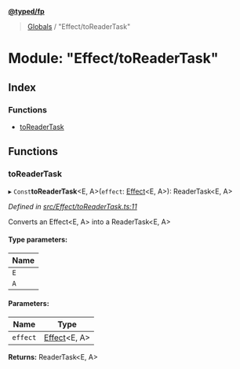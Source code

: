 **[@typed/fp](../README.md)**

> [Globals](../globals.md) / "Effect/toReaderTask"

# Module: "Effect/toReaderTask"

## Index

### Functions

* [toReaderTask](_effect_toreadertask_.md#toreadertask)

## Functions

### toReaderTask

▸ `Const`**toReaderTask**\<E, A>(`effect`: [Effect](_effect_effect_.effect.md)\<E, A>): ReaderTask\<E, A>

*Defined in [src/Effect/toReaderTask.ts:11](https://github.com/TylorS/typed-fp/blob/6ccb290/src/Effect/toReaderTask.ts#L11)*

Converts an Effect<E, A> into a ReaderTask<E, A>

#### Type parameters:

Name |
------ |
`E` |
`A` |

#### Parameters:

Name | Type |
------ | ------ |
`effect` | [Effect](_effect_effect_.effect.md)\<E, A> |

**Returns:** ReaderTask\<E, A>
